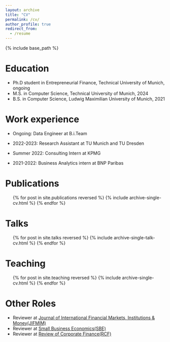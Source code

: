 ```yaml
---
layout: archive
title: "CV"
permalink: /cv/
author_profile: true
redirect_from:
  - /resume
---
```


{% include base_path %}

Education
======
* Ph.D student in Entrepreneurial Finance, Technical University of Munich, ongoing
* M.S. in Computer Science, Technical University of Munich, 2024
* B.S. in Computer Science, Ludwig Maximilian University of Munich, 2021

Work experience
======
* Ongoing: Data Engineer at B.i.Team
  
* 2022-2023: Research Assistant at TU Munich and TU Dresden

* Summer 2022: Consulting Intern at KPMG

* 2021-2022: Business Analytics intern at BNP Paribas


Publications
======
  <ul>{% for post in site.publications reversed %}
    {% include archive-single-cv.html %}
  {% endfor %}</ul>
  
Talks
======
  <ul>{% for post in site.talks reversed %}
    {% include archive-single-talk-cv.html  %}
  {% endfor %}</ul>
  
Teaching
======
  <ul>{% for post in site.teaching reversed %}
    {% include archive-single-cv.html %}
  {% endfor %}</ul>
  
Other Roles
======
* Reviewer at [Journal of International Financial Markets, Institutions & Money(JIFMIM)](https://www.sciencedirect.com/journal/journal-of-international-financial-markets-institutions-and-money)
* Reviewer at [Small Business Economics(SBE)](https://link.springer.com/journal/11187)
* Reviewer at [Review of Corporate Finance(RCF)](https://www.nowpublishers.com/rcf)
